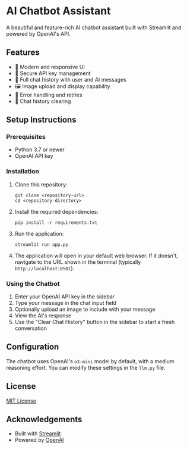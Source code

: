 # AI Chatbot Assistant

A beautiful and feature-rich AI chatbot assistant built with Streamlit and powered by OpenAI's API.

## Features

- 🎯 Modern and responsive UI
- 🔑 Secure API key management
- 💬 Full chat history with user and AI messages
- 🖼️ Image upload and display capability
- 🔄 Error handling and retries
- 🧹 Chat history clearing

## Setup Instructions

### Prerequisites

- Python 3.7 or newer
- OpenAI API key

### Installation

1. Clone this repository:
   ```
   git clone <repository-url>
   cd <repository-directory>
   ```

2. Install the required dependencies:
   ```
   pip install -r requirements.txt
   ```

3. Run the application:
   ```
   streamlit run app.py
   ```

4. The application will open in your default web browser. If it doesn't, navigate to the URL shown in the terminal (typically `http://localhost:8501`).

### Using the Chatbot

1. Enter your OpenAI API key in the sidebar
2. Type your message in the chat input field
3. Optionally upload an image to include with your message
4. View the AI's response
5. Use the "Clear Chat History" button in the sidebar to start a fresh conversation

## Configuration

The chatbot uses OpenAI's `o3-mini` model by default, with a medium reasoning effort. You can modify these settings in the `llm.py` file.

## License

[MIT License](LICENSE)

## Acknowledgements

- Built with [Streamlit](https://streamlit.io/)
- Powered by [OpenAI](https://openai.com/)
